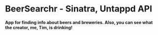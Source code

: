 <h1>BeerSearchr - Sinatra, Untappd API</h1>
<h4>App for finding info about beers and breweries. Also, you can see what the creator, me, Tim, is drinking!</h4>
